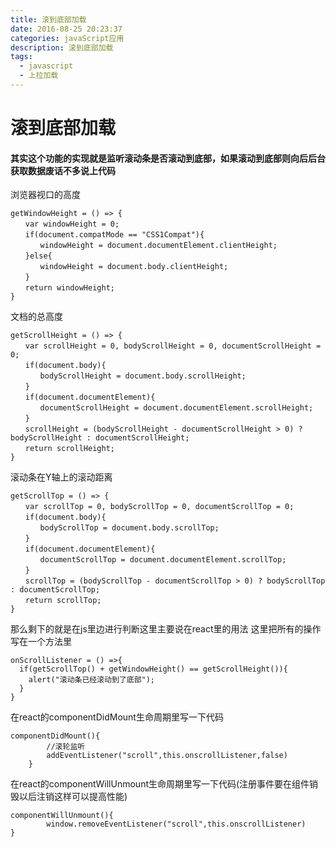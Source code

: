 ```yaml
---
title: 滚到底部加载
date: 2016-08-25 20:23:37
categories: javaScript应用
description: 滚到底部加载
tags:
  - javascript
  - 上拉加载
---
```

# 滚到底部加载
#### 其实这个功能的实现就是监听滚动条是否滚动到底部，如果滚动到底部则向后后台获取数据废话不多说上代码

浏览器视口的高度
```
getWindowHeight = () => {
　　var windowHeight = 0;
　　if(document.compatMode == "CSS1Compat"){
　　　　windowHeight = document.documentElement.clientHeight;
　　}else{
　　　　windowHeight = document.body.clientHeight;
　　}
　　return windowHeight;
}
```

文档的总高度
```
getScrollHeight = () => {
　　var scrollHeight = 0, bodyScrollHeight = 0, documentScrollHeight = 0;
　　if(document.body){
　　　　bodyScrollHeight = document.body.scrollHeight;
　　}
　　if(document.documentElement){
　　　　documentScrollHeight = document.documentElement.scrollHeight;
　　}
　　scrollHeight = (bodyScrollHeight - documentScrollHeight > 0) ? bodyScrollHeight : documentScrollHeight;
　　return scrollHeight;
}
```

滚动条在Y轴上的滚动距离
```
getScrollTop = () => {
　　var scrollTop = 0, bodyScrollTop = 0, documentScrollTop = 0;
　　if(document.body){
　　　　bodyScrollTop = document.body.scrollTop;
　　}
　　if(document.documentElement){
　　　　documentScrollTop = document.documentElement.scrollTop;
　　}
　　scrollTop = (bodyScrollTop - documentScrollTop > 0) ? bodyScrollTop : documentScrollTop;
　　return scrollTop;
}
```
那么剩下的就是在js里边进行判断这里主要说在react里的用法
这里把所有的操作写在一个方法里
```
onScrollListener = () =>{
  if(getScrollTop() + getWindowHeight() == getScrollHeight()){
    alert("滚动条已经滚动到了底部");
  }
}
```

在react的componentDidMount生命周期里写一下代码
```
componentDidMount(){
		//滚轮监听
		addEventListener("scroll",this.onscrollListener,false)
	}
```
在react的componentWillUnmount生命周期里写一下代码(注册事件要在组件销毁以后注销这样可以提高性能)

```
componentWillUnmount(){
		window.removeEventListener("scroll",this.onscrollListener)
}
```
